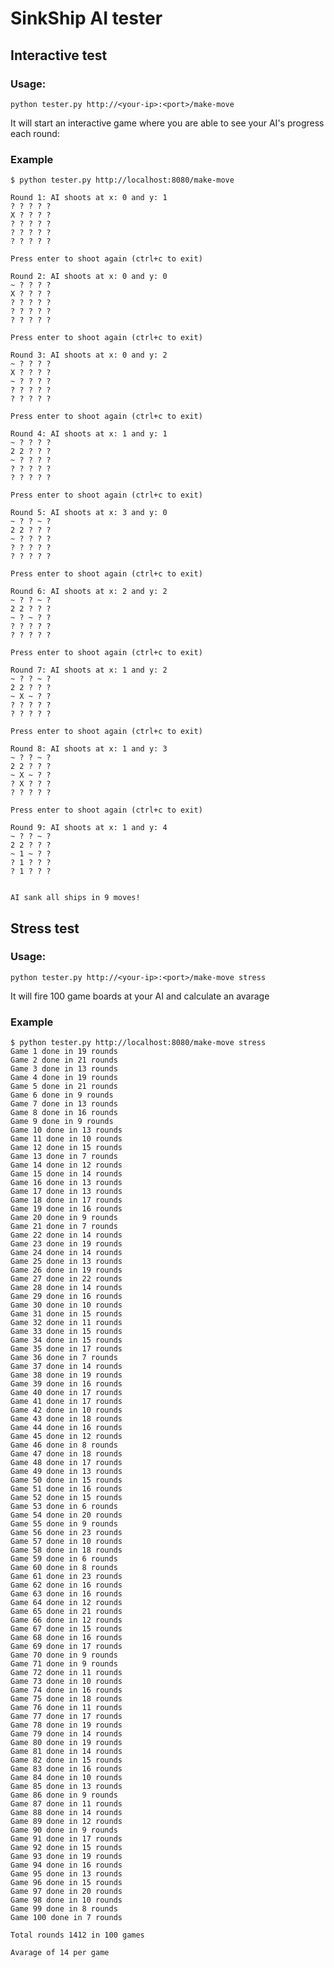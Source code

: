 # SinkShip AI tester

## Interactive test

### Usage:

```python tester.py http://<your-ip>:<port>/make-move```

It will start an interactive game where you are able to see your AI's progress each round:

### Example
```
$ python tester.py http://localhost:8080/make-move

Round 1: AI shoots at x: 0 and y: 1
? ? ? ? ? 
X ? ? ? ? 
? ? ? ? ? 
? ? ? ? ? 
? ? ? ? ? 

Press enter to shoot again (ctrl+c to exit)

Round 2: AI shoots at x: 0 and y: 0
~ ? ? ? ? 
X ? ? ? ? 
? ? ? ? ? 
? ? ? ? ? 
? ? ? ? ? 

Press enter to shoot again (ctrl+c to exit)

Round 3: AI shoots at x: 0 and y: 2
~ ? ? ? ? 
X ? ? ? ? 
~ ? ? ? ? 
? ? ? ? ? 
? ? ? ? ? 

Press enter to shoot again (ctrl+c to exit)

Round 4: AI shoots at x: 1 and y: 1
~ ? ? ? ? 
2 2 ? ? ? 
~ ? ? ? ? 
? ? ? ? ? 
? ? ? ? ? 

Press enter to shoot again (ctrl+c to exit)

Round 5: AI shoots at x: 3 and y: 0
~ ? ? ~ ? 
2 2 ? ? ? 
~ ? ? ? ? 
? ? ? ? ? 
? ? ? ? ? 

Press enter to shoot again (ctrl+c to exit)

Round 6: AI shoots at x: 2 and y: 2
~ ? ? ~ ? 
2 2 ? ? ? 
~ ? ~ ? ? 
? ? ? ? ? 
? ? ? ? ? 

Press enter to shoot again (ctrl+c to exit)

Round 7: AI shoots at x: 1 and y: 2
~ ? ? ~ ? 
2 2 ? ? ? 
~ X ~ ? ? 
? ? ? ? ? 
? ? ? ? ? 

Press enter to shoot again (ctrl+c to exit)

Round 8: AI shoots at x: 1 and y: 3
~ ? ? ~ ? 
2 2 ? ? ? 
~ X ~ ? ? 
? X ? ? ? 
? ? ? ? ? 

Press enter to shoot again (ctrl+c to exit)

Round 9: AI shoots at x: 1 and y: 4
~ ? ? ~ ? 
2 2 ? ? ? 
~ 1 ~ ? ? 
? 1 ? ? ? 
? 1 ? ? ? 


AI sank all ships in 9 moves!
```

## Stress test

### Usage:

```python tester.py http://<your-ip>:<port>/make-move stress```

It will fire 100 game boards at your AI and calculate an avarage

### Example

```
$ python tester.py http://localhost:8080/make-move stress
Game 1 done in 19 rounds
Game 2 done in 21 rounds
Game 3 done in 13 rounds
Game 4 done in 19 rounds
Game 5 done in 21 rounds
Game 6 done in 9 rounds
Game 7 done in 13 rounds
Game 8 done in 16 rounds
Game 9 done in 9 rounds
Game 10 done in 13 rounds
Game 11 done in 10 rounds
Game 12 done in 15 rounds
Game 13 done in 7 rounds
Game 14 done in 12 rounds
Game 15 done in 14 rounds
Game 16 done in 13 rounds
Game 17 done in 13 rounds
Game 18 done in 17 rounds
Game 19 done in 16 rounds
Game 20 done in 9 rounds
Game 21 done in 7 rounds
Game 22 done in 14 rounds
Game 23 done in 19 rounds
Game 24 done in 14 rounds
Game 25 done in 13 rounds
Game 26 done in 19 rounds
Game 27 done in 22 rounds
Game 28 done in 14 rounds
Game 29 done in 16 rounds
Game 30 done in 10 rounds
Game 31 done in 15 rounds
Game 32 done in 11 rounds
Game 33 done in 15 rounds
Game 34 done in 15 rounds
Game 35 done in 17 rounds
Game 36 done in 7 rounds
Game 37 done in 14 rounds
Game 38 done in 19 rounds
Game 39 done in 16 rounds
Game 40 done in 17 rounds
Game 41 done in 17 rounds
Game 42 done in 10 rounds
Game 43 done in 18 rounds
Game 44 done in 16 rounds
Game 45 done in 12 rounds
Game 46 done in 8 rounds
Game 47 done in 18 rounds
Game 48 done in 17 rounds
Game 49 done in 13 rounds
Game 50 done in 15 rounds
Game 51 done in 16 rounds
Game 52 done in 15 rounds
Game 53 done in 6 rounds
Game 54 done in 20 rounds
Game 55 done in 9 rounds
Game 56 done in 23 rounds
Game 57 done in 10 rounds
Game 58 done in 18 rounds
Game 59 done in 6 rounds
Game 60 done in 8 rounds
Game 61 done in 23 rounds
Game 62 done in 16 rounds
Game 63 done in 16 rounds
Game 64 done in 12 rounds
Game 65 done in 21 rounds
Game 66 done in 12 rounds
Game 67 done in 15 rounds
Game 68 done in 16 rounds
Game 69 done in 17 rounds
Game 70 done in 9 rounds
Game 71 done in 9 rounds
Game 72 done in 11 rounds
Game 73 done in 10 rounds
Game 74 done in 16 rounds
Game 75 done in 18 rounds
Game 76 done in 11 rounds
Game 77 done in 17 rounds
Game 78 done in 19 rounds
Game 79 done in 14 rounds
Game 80 done in 19 rounds
Game 81 done in 14 rounds
Game 82 done in 15 rounds
Game 83 done in 16 rounds
Game 84 done in 10 rounds
Game 85 done in 13 rounds
Game 86 done in 9 rounds
Game 87 done in 11 rounds
Game 88 done in 14 rounds
Game 89 done in 12 rounds
Game 90 done in 9 rounds
Game 91 done in 17 rounds
Game 92 done in 15 rounds
Game 93 done in 19 rounds
Game 94 done in 16 rounds
Game 95 done in 13 rounds
Game 96 done in 15 rounds
Game 97 done in 20 rounds
Game 98 done in 10 rounds
Game 99 done in 8 rounds
Game 100 done in 7 rounds

Total rounds 1412 in 100 games

Avarage of 14 per game
```